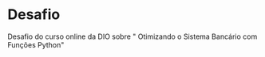 # Desafio
Desafio do curso online da DIO sobre  " Otimizando o Sistema Bancário com Funções Python"

